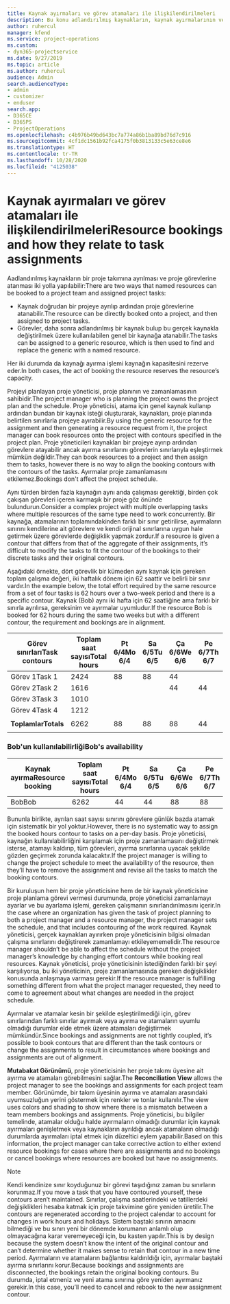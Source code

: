 ```yaml
---
title: Kaynak ayırmaları ve görev atamaları ile ilişkilendirilmeleri
description: Bu konu adlandırılmış kaynakların, kaynak ayırmalarının ve görev atamalarının ve bunların birbiriyle nasıl ilişkili olacağını yönetme hakkında bilgi sağlar.
author: ruhercul
manager: kfend
ms.service: project-operations
ms.custom:
- dyn365-projectservice
ms.date: 9/27/2019
ms.topic: article
ms.author: ruhercul
audience: Admin
search.audienceType:
- admin
- customizer
- enduser
search.app:
- D365CE
- D365PS
- ProjectOperations
ms.openlocfilehash: c4b976b49bd643bc7a774a86b1ba89bd76d7c916
ms.sourcegitcommit: 4cf1dc1561b92fca4175f0b3813133c5e63ce8e6
ms.translationtype: HT
ms.contentlocale: tr-TR
ms.lasthandoff: 10/28/2020
ms.locfileid: "4125038"
---
```

# <a name="resource-bookings-and-how-they-relate-to-task-assignments"></a><span data-ttu-id="71c72-103">Kaynak ayırmaları ve görev atamaları ile ilişkilendirilmeleri</span><span class="sxs-lookup"><span data-stu-id="71c72-103">Resource bookings and how they relate to task assignments</span></span>


<span data-ttu-id="71c72-104">Aadlandırılmış kaynakların bir proje takımına ayrılması ve proje görevlerine atanması iki yolla yapılabilir:</span><span class="sxs-lookup"><span data-stu-id="71c72-104">There are two ways that named resources can be booked to a project team and assigned project tasks:</span></span>

- <span data-ttu-id="71c72-105">Kaynak doğrudan bir projeye ayrılıp ardından proje görevlerine atanabilir.</span><span class="sxs-lookup"><span data-stu-id="71c72-105">The resource can be directly booked onto a project, and then assigned to project tasks.</span></span>
- <span data-ttu-id="71c72-106">Görevler, daha sonra adlandırılmış bir kaynak bulup bu gerçek kaynakla değiştirilmek üzere kullanılabilen genel bir kaynağa atanabilir.</span><span class="sxs-lookup"><span data-stu-id="71c72-106">The tasks can be assigned to a generic resource, which is then used to find and replace the generic with a named resource.</span></span> 

<span data-ttu-id="71c72-107">Her iki durumda da kaynağı ayırma işlemi kaynağın kapasitesini rezerve eder.</span><span class="sxs-lookup"><span data-stu-id="71c72-107">In both cases, the act of booking the resource reserves the resource’s capacity.</span></span>

<span data-ttu-id="71c72-108">Projeyi planlayan proje yöneticisi, proje planının ve zamanlamasının sahibidir.</span><span class="sxs-lookup"><span data-stu-id="71c72-108">The project manager who is planning the project owns the project plan and the schedule.</span></span> <span data-ttu-id="71c72-109">Proje yöneticisi, atama için genel kaynak kullanıp ardından bundan bir kaynak isteği oluşturarak, kaynakları, proje planında belirtilen sınırlarla projeye ayırabilir.</span><span class="sxs-lookup"><span data-stu-id="71c72-109">By using the generic resource for the assignment and then generating a resource request from it, the project manager can book resources onto the project with contours specified in the project plan.</span></span> <span data-ttu-id="71c72-110">Proje yöneticileri kaynakları bir projeye ayırıp ardından görevlere atayabilir ancak ayırma sınırlarını görevlerin sınırlarıyla eşleştirmek mümkün değildir.</span><span class="sxs-lookup"><span data-stu-id="71c72-110">They can book resources to a project and then assign them to tasks, however there is no way to align the booking contours with the contours of the tasks.</span></span> <span data-ttu-id="71c72-111">Ayırmalar proje zamanlamasını etkilemez.</span><span class="sxs-lookup"><span data-stu-id="71c72-111">Bookings don't affect the project schedule.</span></span>

<span data-ttu-id="71c72-112">Aynı türden birden fazla kaynağın aynı anda çalışması gerektiği, birden çok çakışan görevleri içeren karmaşık bir proje göz önünde bulundurun.</span><span class="sxs-lookup"><span data-stu-id="71c72-112">Consider a complex project with multiple overlapping tasks where multiple resources of the same type need to work concurrently.</span></span> <span data-ttu-id="71c72-113">Bir kaynağa, atamalarının toplamındakinden farklı bir sınır getirilirse, ayırmaların sınırını kendilerine ait görevlere ve kendi orijinal sınırlarına uygun hale getirmek üzere görevlerde değişiklik yapmak zordur.</span><span class="sxs-lookup"><span data-stu-id="71c72-113">If a resource is given a contour that differs from that of the aggregate of their assignments, it’s difficult to modify the tasks to fit the contour of the bookings to their discrete tasks and their original contours.</span></span>

<span data-ttu-id="71c72-114">Aşağıdaki örnekte, dört görevlik bir kümeden aynı kaynak için gereken toplam çalışma değeri, iki haftalık dönem için 62 saattir ve belirli bir sınır vardır.</span><span class="sxs-lookup"><span data-stu-id="71c72-114">In the example below, the total effort required by the same resource from a set of four tasks is 62 hours over a two-week period and there is a specific contour.</span></span> <span data-ttu-id="71c72-115">Kaynak (Bob) aynı iki hafta için 62 saatliğine ama farklı bir sınırla ayrılırsa, gereksinim ve ayırmalar uyumludur.</span><span class="sxs-lookup"><span data-stu-id="71c72-115">If the resource Bob is booked for 62 hours during the same two weeks but with a different contour, the requirement and bookings are in alignment.</span></span>

| <span data-ttu-id="71c72-116">**Görev sınırları**</span><span class="sxs-lookup"><span data-stu-id="71c72-116">**Task contours**</span></span>    | <span data-ttu-id="71c72-117">**Toplam saat sayısı**</span><span class="sxs-lookup"><span data-stu-id="71c72-117">**Total hours**</span></span> | <span data-ttu-id="71c72-118">Pt 6/4</span><span class="sxs-lookup"><span data-stu-id="71c72-118">Mo 6/4</span></span> | <span data-ttu-id="71c72-119">Sa 6/5</span><span class="sxs-lookup"><span data-stu-id="71c72-119">Tu 6/5</span></span> | <span data-ttu-id="71c72-120">Ça 6/6</span><span class="sxs-lookup"><span data-stu-id="71c72-120">We 6/6</span></span> | <span data-ttu-id="71c72-121">Pe 6/7</span><span class="sxs-lookup"><span data-stu-id="71c72-121">Th 6/7</span></span> | <span data-ttu-id="71c72-122">Cu 6/8</span><span class="sxs-lookup"><span data-stu-id="71c72-122">Fr 6/8</span></span> | <span data-ttu-id="71c72-123">Ct 6/9</span><span class="sxs-lookup"><span data-stu-id="71c72-123">Sa 6/9</span></span> | <span data-ttu-id="71c72-124">Pz 6/10</span><span class="sxs-lookup"><span data-stu-id="71c72-124">Su 6/10</span></span> | <span data-ttu-id="71c72-125">Pt 6/11</span><span class="sxs-lookup"><span data-stu-id="71c72-125">Mo 6/11</span></span> | <span data-ttu-id="71c72-126">Sa 6/12</span><span class="sxs-lookup"><span data-stu-id="71c72-126">Tu 6/12</span></span> | <span data-ttu-id="71c72-127">Ça 6/13</span><span class="sxs-lookup"><span data-stu-id="71c72-127">We 6/13</span></span> | <span data-ttu-id="71c72-128">Pe 6/14</span><span class="sxs-lookup"><span data-stu-id="71c72-128">Th 6/14</span></span> | <span data-ttu-id="71c72-129">Cu 6/15</span><span class="sxs-lookup"><span data-stu-id="71c72-129">Fr 6/15</span></span> |
|----------------------|-----------------|--------|--------|--------|--------|--------|--------|---------|---------|---------|---------|---------|---------|
| <span data-ttu-id="71c72-130">Görev 1</span><span class="sxs-lookup"><span data-stu-id="71c72-130">Task 1</span></span>               | <span data-ttu-id="71c72-131">24</span><span class="sxs-lookup"><span data-stu-id="71c72-131">24</span></span>              | <span data-ttu-id="71c72-132">8</span><span class="sxs-lookup"><span data-stu-id="71c72-132">8</span></span>      | <span data-ttu-id="71c72-133">8</span><span class="sxs-lookup"><span data-stu-id="71c72-133">8</span></span>      | <span data-ttu-id="71c72-134">4</span><span class="sxs-lookup"><span data-stu-id="71c72-134">4</span></span>      |        |        |        |         |         |         | <span data-ttu-id="71c72-135">4</span><span class="sxs-lookup"><span data-stu-id="71c72-135">4</span></span>       |         |         |
| <span data-ttu-id="71c72-136">Görev 2</span><span class="sxs-lookup"><span data-stu-id="71c72-136">Task 2</span></span>               | <span data-ttu-id="71c72-137">16</span><span class="sxs-lookup"><span data-stu-id="71c72-137">16</span></span>              |        |        | <span data-ttu-id="71c72-138">4</span><span class="sxs-lookup"><span data-stu-id="71c72-138">4</span></span>      | <span data-ttu-id="71c72-139">4</span><span class="sxs-lookup"><span data-stu-id="71c72-139">4</span></span>      |        |        |         | <span data-ttu-id="71c72-140">8</span><span class="sxs-lookup"><span data-stu-id="71c72-140">8</span></span>       |         |         |         |         |
| <span data-ttu-id="71c72-141">Görev 3</span><span class="sxs-lookup"><span data-stu-id="71c72-141">Task 3</span></span>               | <span data-ttu-id="71c72-142">10</span><span class="sxs-lookup"><span data-stu-id="71c72-142">10</span></span>              |        |        |        |        | <span data-ttu-id="71c72-143">4</span><span class="sxs-lookup"><span data-stu-id="71c72-143">4</span></span>      |        |         |         | <span data-ttu-id="71c72-144">4</span><span class="sxs-lookup"><span data-stu-id="71c72-144">4</span></span>       |         | <span data-ttu-id="71c72-145">2</span><span class="sxs-lookup"><span data-stu-id="71c72-145">2</span></span>       |         |
| <span data-ttu-id="71c72-146">Görev 4</span><span class="sxs-lookup"><span data-stu-id="71c72-146">Task 4</span></span>               | <span data-ttu-id="71c72-147">12</span><span class="sxs-lookup"><span data-stu-id="71c72-147">12</span></span>              |        |        |        |        |        |        |         |         |         | <span data-ttu-id="71c72-148">4</span><span class="sxs-lookup"><span data-stu-id="71c72-148">4</span></span>       |         | <span data-ttu-id="71c72-149">8</span><span class="sxs-lookup"><span data-stu-id="71c72-149">8</span></span>       |
|                      |                 |        |        |        |        |        |        |         |         |         |         |         |         |
| <span data-ttu-id="71c72-150">**Toplamlar**</span><span class="sxs-lookup"><span data-stu-id="71c72-150">**Totals**</span></span>           | <span data-ttu-id="71c72-151">62</span><span class="sxs-lookup"><span data-stu-id="71c72-151">62</span></span>              | <span data-ttu-id="71c72-152">8</span><span class="sxs-lookup"><span data-stu-id="71c72-152">8</span></span>      | <span data-ttu-id="71c72-153">8</span><span class="sxs-lookup"><span data-stu-id="71c72-153">8</span></span>      | <span data-ttu-id="71c72-154">8</span><span class="sxs-lookup"><span data-stu-id="71c72-154">8</span></span>      | <span data-ttu-id="71c72-155">4</span><span class="sxs-lookup"><span data-stu-id="71c72-155">4</span></span>      | <span data-ttu-id="71c72-156">4</span><span class="sxs-lookup"><span data-stu-id="71c72-156">4</span></span>      |        |         | <span data-ttu-id="71c72-157">8</span><span class="sxs-lookup"><span data-stu-id="71c72-157">8</span></span>       | <span data-ttu-id="71c72-158">4</span><span class="sxs-lookup"><span data-stu-id="71c72-158">4</span></span>       | <span data-ttu-id="71c72-159">8</span><span class="sxs-lookup"><span data-stu-id="71c72-159">8</span></span>       | <span data-ttu-id="71c72-160">2</span><span class="sxs-lookup"><span data-stu-id="71c72-160">2</span></span>       | <span data-ttu-id="71c72-161">8</span><span class="sxs-lookup"><span data-stu-id="71c72-161">8</span></span>       |
|                      |                 |        |        |        |        |        |        |         |         |         |         |

### <a name="bobs-availability"></a><span data-ttu-id="71c72-162">Bob'un kullanılabilirliği</span><span class="sxs-lookup"><span data-stu-id="71c72-162">Bob's availability</span></span>
| <span data-ttu-id="71c72-163">**Kaynak ayırma**</span><span class="sxs-lookup"><span data-stu-id="71c72-163">**Resource   booking**</span></span> | <span data-ttu-id="71c72-164">**Toplam saat sayısı**</span><span class="sxs-lookup"><span data-stu-id="71c72-164">**Total hours**</span></span> | <span data-ttu-id="71c72-165">Pt 6/4</span><span class="sxs-lookup"><span data-stu-id="71c72-165">Mo 6/4</span></span> | <span data-ttu-id="71c72-166">Sa 6/5</span><span class="sxs-lookup"><span data-stu-id="71c72-166">Tu 6/5</span></span> | <span data-ttu-id="71c72-167">Ça 6/6</span><span class="sxs-lookup"><span data-stu-id="71c72-167">We 6/6</span></span> | <span data-ttu-id="71c72-168">Pe 6/7</span><span class="sxs-lookup"><span data-stu-id="71c72-168">Th 6/7</span></span> | <span data-ttu-id="71c72-169">Cu 6/8</span><span class="sxs-lookup"><span data-stu-id="71c72-169">Fr 6/8</span></span> | <span data-ttu-id="71c72-170">Ct 6/9</span><span class="sxs-lookup"><span data-stu-id="71c72-170">Sa 6/9</span></span> | <span data-ttu-id="71c72-171">Pz 6/10</span><span class="sxs-lookup"><span data-stu-id="71c72-171">Su 6/10</span></span> | <span data-ttu-id="71c72-172">Pt 6/11</span><span class="sxs-lookup"><span data-stu-id="71c72-172">Mo 6/11</span></span> | <span data-ttu-id="71c72-173">Sa 6/12</span><span class="sxs-lookup"><span data-stu-id="71c72-173">Tu 6/12</span></span> | <span data-ttu-id="71c72-174">Ça 6/13</span><span class="sxs-lookup"><span data-stu-id="71c72-174">We 6/13</span></span> | <span data-ttu-id="71c72-175">Pe 6/14</span><span class="sxs-lookup"><span data-stu-id="71c72-175">Th 6/14</span></span> | <span data-ttu-id="71c72-176">Cu 6/15</span><span class="sxs-lookup"><span data-stu-id="71c72-176">Fr 6/15</span></span> |
|------------------------|-----------------|--------|--------|--------|--------|--------|--------|---------|---------|---------|---------|---------|---------|
| <span data-ttu-id="71c72-177">Bob</span><span class="sxs-lookup"><span data-stu-id="71c72-177">Bob</span></span>                    | <span data-ttu-id="71c72-178">62</span><span class="sxs-lookup"><span data-stu-id="71c72-178">62</span></span>              | <span data-ttu-id="71c72-179">4</span><span class="sxs-lookup"><span data-stu-id="71c72-179">4</span></span>      | <span data-ttu-id="71c72-180">4</span><span class="sxs-lookup"><span data-stu-id="71c72-180">4</span></span>      | <span data-ttu-id="71c72-181">8</span><span class="sxs-lookup"><span data-stu-id="71c72-181">8</span></span>      | <span data-ttu-id="71c72-182">8</span><span class="sxs-lookup"><span data-stu-id="71c72-182">8</span></span>      | <span data-ttu-id="71c72-183">8</span><span class="sxs-lookup"><span data-stu-id="71c72-183">8</span></span>      |        |         | <span data-ttu-id="71c72-184">4</span><span class="sxs-lookup"><span data-stu-id="71c72-184">4</span></span>       | <span data-ttu-id="71c72-185">4</span><span class="sxs-lookup"><span data-stu-id="71c72-185">4</span></span>       | <span data-ttu-id="71c72-186">8</span><span class="sxs-lookup"><span data-stu-id="71c72-186">8</span></span>       | <span data-ttu-id="71c72-187">8</span><span class="sxs-lookup"><span data-stu-id="71c72-187">8</span></span>       | <span data-ttu-id="71c72-188">6</span><span class="sxs-lookup"><span data-stu-id="71c72-188">6</span></span>       |

<span data-ttu-id="71c72-189">Bununla birlikte, ayrılan saat sayısı sınırını görevlere günlük bazda atamak için sistematik bir yol yoktur.</span><span class="sxs-lookup"><span data-stu-id="71c72-189">However, there is no systematic way to assign the booked hours contour to tasks on a per-day basis.</span></span> <span data-ttu-id="71c72-190">Proje yöneticisi, kaynağın kullanılabilirliğini karşılamak için proje zamanlamasını değiştirmek isterse, atamayı kaldırıp, tüm görevleri, ayırma sınırlarına uyacak şekilde gözden geçirmek zorunda kalacaktır.</span><span class="sxs-lookup"><span data-stu-id="71c72-190">If the project manager is willing to change the project schedule to meet the availability of the resource, then they’ll have to remove the assignment and revise all the tasks to match the booking contours.</span></span>

<span data-ttu-id="71c72-191">Bir kuruluşun hem bir proje yöneticisine hem de bir kaynak yöneticisine proje planlama görevi vermesi durumunda, proje yöneticisi zamanlamayı ayarlar ve bu ayarlama işlemi, gereken çalışmanın sınırlandırılmasını içerir.</span><span class="sxs-lookup"><span data-stu-id="71c72-191">In the case where an organization has given the task of project planning to both a project manager and a resource manager, the project manager sets the schedule, and that includes contouring of the work required.</span></span> <span data-ttu-id="71c72-192">Kaynak yöneticisi, gerçek kaynakları ayırırken proje yöneticisinin bilgisi olmadan çalışma sınırlarını değiştirerek zamanlamayı etkileyememelidir.</span><span class="sxs-lookup"><span data-stu-id="71c72-192">The resource manager shouldn’t be able to affect the schedule without the project manager’s knowledge by changing effort contours while booking real resources.</span></span> <span data-ttu-id="71c72-193">Kaynak yöneticisi, proje yöneticisinin istediğinden farklı bir şeyi karşılıyorsa, bu iki yöneticinin, proje zamanlamasında gereken değişiklikler konusunda anlaşmaya varması gerekir.</span><span class="sxs-lookup"><span data-stu-id="71c72-193">If the resource manager is fulfilling something different from what the project manager requested, they need to come to agreement about what changes are needed in the project schedule.</span></span>

<span data-ttu-id="71c72-194">Ayırmalar ve atamalar kesin bir şekilde eşleştirilmediği için, görev sınırlarından farklı sınırlar ayırmak veya ayırma ve atamaların uyumlu olmadığı durumlar elde etmek üzere atamaları değiştirmek mümkündür.</span><span class="sxs-lookup"><span data-stu-id="71c72-194">Since bookings and assignments are not tightly coupled, it’s possible to book contours that are different than the task contours or change the assignments to result in circumstances where bookings and assignments are out of alignment.</span></span>

<span data-ttu-id="71c72-195">**Mutabakat Görünümü**, proje yöneticisinin her proje takımı üyesine ait ayırma ve atamaları görebilmesini sağlar.</span><span class="sxs-lookup"><span data-stu-id="71c72-195">The **Reconciliation View** allows the project manager to see the bookings and assignments for each project team member.</span></span> <span data-ttu-id="71c72-196">Görünümde, bir takım üyesinin ayırma ve atamaları arasındaki uyumsuzluğun yerini göstermek için renkler ve tonlar kullanılır.</span><span class="sxs-lookup"><span data-stu-id="71c72-196">The view uses colors and shading to show where there is a mismatch between a team members bookings and assignments.</span></span> <span data-ttu-id="71c72-197">Proje yöneticisi, bu bilgiler temelinde, atamalar olduğu halde ayırmaların olmadığı durumlar için kaynak ayırmaları genişletmek veya kaynakların ayrıldığı ancak atamaların olmadığı durumlarda ayırmaları iptal etmek için düzeltici eylem yapabilir.</span><span class="sxs-lookup"><span data-stu-id="71c72-197">Based on this information, the project manager can take corrective action to either extend resource bookings for cases where there are assignments and no bookings or cancel bookings where resources are booked but have no assignments.</span></span>

> [!NOTE]
> <span data-ttu-id="71c72-198">Kendi kendinize sınır koyduğunuz bir görevi taşıdığınız zaman bu sınırların korunmaz.</span><span class="sxs-lookup"><span data-stu-id="71c72-198">If you move a task that you have contoured yourself, these contours aren’t maintained.</span></span> <span data-ttu-id="71c72-199">Sınırlar, çalışma saatlerindeki ve tatillerdeki değişiklikleri hesaba katmak için proje takvimine göre yeniden üretilir.</span><span class="sxs-lookup"><span data-stu-id="71c72-199">The contours are regenerated according to the project calendar to account for changes in work hours and holidays.</span></span> <span data-ttu-id="71c72-200">Sistem baştaki sınırın amacını bilmediği ve bu sınırı yeni bir dönemde korumanın anlamlı olup olmayacağına karar veremeyeceği için, bu kasten yapılır.</span><span class="sxs-lookup"><span data-stu-id="71c72-200">This is by design because the system doesn’t know the intent of the original contour and can’t determine whether it makes sense to retain that contour in a new time period.</span></span> <span data-ttu-id="71c72-201">Ayırmaların ve atamaların bağlantısı kaldırıldığı için, ayırmalar baştaki ayırma sınırlarını korur.</span><span class="sxs-lookup"><span data-stu-id="71c72-201">Because bookings and assignments are disconnected, the bookings retain the original booking contours.</span></span> <span data-ttu-id="71c72-202">Bu durumda, iptal etmeniz ve yeni atama sınırına göre yeniden ayırmanız gerekir.</span><span class="sxs-lookup"><span data-stu-id="71c72-202">In this case, you’ll need to cancel and rebook to the new assignment contour.</span></span>


